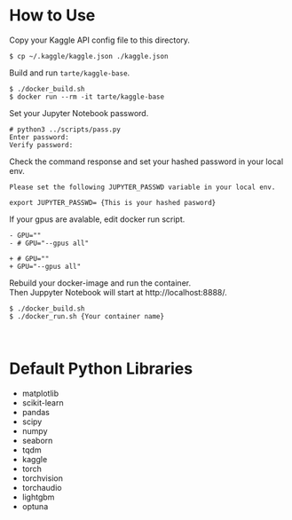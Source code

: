 How to Use
===
Copy your Kaggle API config file to this directory.
```
$ cp ~/.kaggle/kaggle.json ./kaggle.json
```

Build and run `tarte/kaggle-base`.
```
$ ./docker_build.sh
$ docker run --rm -it tarte/kaggle-base
```
Set your Jupyter Notebook password.
```
# python3 ../scripts/pass.py
Enter password:
Verify password:
```
Check the command response and set your hashed password in your local env.
```
Please set the following JUPYTER_PASSWD variable in your local env.

export JUPYTER_PASSWD= {This is your hashed pasword}
```
If your gpus are avalable, edit docker run script.
```
- GPU=""
- # GPU="--gpus all"

+ # GPU=""
+ GPU="--gpus all"
```
Rebuild your docker-image and run the container. \
Then Juppyter Notebook will start at http://localhost:8888/.
```
$ ./docker_build.sh
$ ./docker_run.sh {Your container name}
```
<br>

Default Python Libraries
===
- matplotlib
- scikit-learn
- pandas
- scipy
- numpy
- seaborn
- tqdm
- kaggle
- torch
- torchvision
- torchaudio
- lightgbm
- optuna
